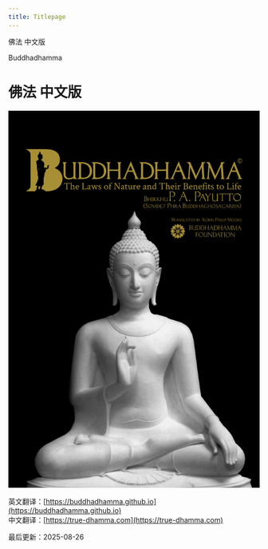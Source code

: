 ```yaml
---
title: Titlepage
---
```


佛法 中文版

Buddhadhamma

# 佛法 中文版

![Buddhadhamma](./includes/images/buddhadhamma-cover-front.jpg)

英文翻译：[https://buddhadhamma.github.io](https://buddhadhamma.github.io)  
中文翻译：[https://true-dhamma.com](https://true-dhamma.com)

最后更新：2025-08-26